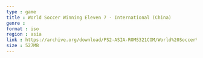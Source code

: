 ```yaml
---
type : game
title : World Soccer Winning Eleven 7 - International (China)
genre : 
format : iso
region : asia
link : https://archive.org/download/PS2-ASIA-ROMS321COM/World%20Soccer%20Winning%20Eleven%207%20-%20International%20%28China%29.7z
size : 527MB
---
```

